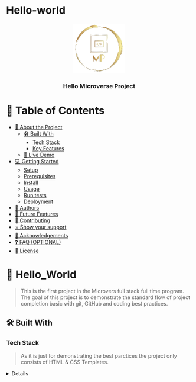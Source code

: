 # Hello-world
<a name="readme-top"></a>

<div align="center">
  <img src="porag-logo.png" alt="logo" width="140"  height="auto" />
  <br/>
  <h3><b>Hello Microverse Project</b></h3>
</div>


# 📗 Table of Contents

- [📖 About the Project](#about-project)
  - [🛠 Built With](#built-with)
    - [Tech Stack](#tech-stack)
    - [Key Features](#key-features)
  - [🚀 Live Demo](#live-demo)
- [💻 Getting Started](#getting-started)
  - [Setup](#setup)
  - [Prerequisites](#prerequisites)
  - [Install](#install)
  - [Usage](#usage)
  - [Run tests](#run-tests)
  - [Deployment](#triangular_flag_on_post-deployment)
- [👥 Authors](#authors)
- [🔭 Future Features](#future-features)
- [🤝 Contributing](#contributing)
- [⭐️ Show your support](#support)
- [🙏 Acknowledgements](#acknowledgements)
- [❓ FAQ (OPTIONAL)](#faq)
- [📝 License](#license)


# 📖  <a name="about-project">Hello_World</a>

> This is the first project in the Microvers full stack full time program. The goal of this project is to demonstrate the standard flow of project completion basic with git, GitHub and coding best practices. 


## 🛠 Built With <a name="built-with"></a>

### Tech Stack <a name="tech-stack"></a>

> As it is just for demonstrating the best parctices the project only consists of HTML & CSS Templates.  

<details>

### Key Features <a name="key-features"></a>
> N/A

<p align="right">(<a href="#readme-top">back to top</a>)</p>

### Prerequisites
N/A

### Setup
N/A

### Install
N/A

### Usage
N/A

### Run tests
N/A

### Deployment
N/A

<p align="right">(<a href="#readme-top">back to top</a>)</p>


## 👥 Authors <a name="authors"></a>
- GitHub: [@porag-m06](https://github.com/porag-m06)
- Twitter: [@twitterhandle](https://twitter.com/twitterhandle)
- LinkedIn: [LinkedIn](https://www.linkedin.com/in/muhammad-porag-nsu-cse/)

<p align="right">(<a href="#readme-top">back to top</a>)</p>

## 🔭 Future Features <a name="future-features"></a>
N/A

<p align="right">(<a href="#readme-top">back to top</a>)</p>

## 🤝 Contributing <a name="contributing"></a>

Contributions, issues, and feature requests are welcome!
Feel free to check the [issues page](../../issues/).

<p align="right">(<a href="#readme-top">back to top</a>)</p>

## ⭐️ Show your support <a name="support"></a>
As a tech enthusiast, your support is always appreciated. If you like this project please do let me know with your support in any way you see fit. 

<p align="right">(<a href="#readme-top">back to top</a>)</p>

## 🙏 Acknowledgments <a name="acknowledgements"></a>
I would like to thank MICROVERSE for this wonderful project. Without this platfrom it would not been possible. 

<p align="right">(<a href="#readme-top">back to top</a>)</p>

## ❓ FAQ <a name="faq"></a>

- **Can I fork this project?**
  - Yes, feel free to fork and knock yourself out :) . 

- **Can I share this project with others?**
  - Yes, you can share this project for any educational purposes. 

<p align="right">(<a href="#readme-top">back to top</a>)</p>



## 📝 License <a name="license"></a>

This project is [MIT](./LICENSE) licensed.

<p align="right">(<a href="#readme-top">back to top</a>)</p>
